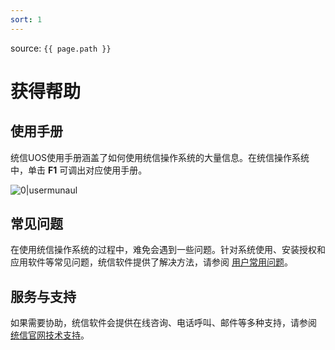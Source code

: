 ```yaml
---
sort: 1
---
```


source: `{{ page.path }}`

# 获得帮助

## 使用手册

统信UOS使用手册涵盖了如何使用统信操作系统的大量信息。在统信操作系统中，单击 **F1** 可调出对应使用手册。

![0|usermunaul](fig/usermunaul.png)

## 常见问题

在使用统信操作系统的过程中，难免会遇到一些问题。针对系统使用、安装授权和应用软件等常见问题，统信软件提供了解决方法，请参阅 [用户常用问题](https://doc.chinauos.com/content/BLnRdnQB_uwzIp6HT15K)。

## 服务与支持

如果需要协助，统信软件会提供在线咨询、电话呼叫、邮件等多种支持，请参阅 [统信官网技术支持](https://www.uniontech.com/service)。

